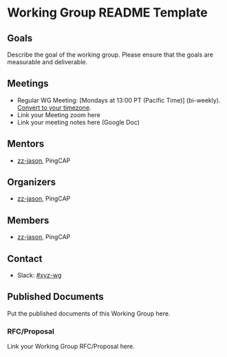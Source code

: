# Working Group README Template

## Goals

Describe the goal of the working group. Please ensure that the goals are measurable and deliverable.

## Meetings

* Regular WG Meeting: [Mondays at 13:00 PT (Pacific Time)] (bi-weekly). [Convert to your timezone](http://www.thetimezoneconverter.com/?t=13:00&tz=PT%20%28Pacific%20Time%29).
* Link your Meeting zoom here
* Link your meeting notes here (Google Doc)

## Mentors

- [zz-jason](https://github.com/zz-jason), PingCAP

## Organizers

* [zz-jason](https://github.com/zz-jason), PingCAP

## Members

- [zz-jason](https://github.com/zz-jason), PingCAP


## Contact
- Slack: [#xyz-wg](https://join.slack.com/t/tidbcommunity/shared_invite/enQtNzc0MzI4ODExMDc4LWYwYmIzMjZkYzJiNDUxMmZlN2FiMGJkZjAyMzQ5NGU0NGY0NzI3NTYwMjAyNGQ1N2I2ZjAxNzc1OGUwYWM0NzE)

## Published Documents

Put the published documents of this Working Group here.

### RFC/Proposal

Link your Working Group RFC/Proposal here.